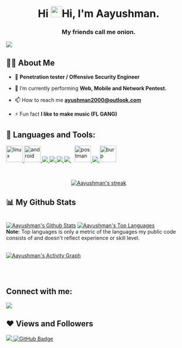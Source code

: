 <h1 align="center">Hi <img src="https://raw.githubusercontent.com/MartinHeinz/MartinHeinz/master/wave.gif" width="30px">Hi, I'm Aayushman. </h1>
<h3 align="center"> My friends call me onion.</h3>

![](https://komarev.com/ghpvc/?username=AayushmanThapaMagar)

## 🙋‍♂️ About Me

- 🔭 **Penetration tester / Offensive Security Engineer**

- 🌱 I’m currently performing **Web, Mobile and Network Pentest.**

- 📫 How to reach me **ayushman2000@outlook.com**

- ⚡ Fun fact **I like to make music (FL GANG)**

## 🚀 Languages and Tools:

<p align="left"> 
    <a href="https://kali.org/"> <img src="https://www.vectorlogo.zone/logos/linux/linux-icon.svg" alt="linux" width="45" height="45"/> </a>
    <a href="https://https://github.com/OWASP/owasp-mstg"> <img src="https://www.vectorlogo.zone/logos/android/android-tile.svg" alt="android" width="45" height="45"/> </a>
    <a href="https://www.python.org" target="_blank"> <img src="https://img.icons8.com/color/48/000000/python.png"/> </a>
    <a href="https://www.java.com" target="_blank"> <img src="https://img.icons8.com/color/48/000000/java-coffee-cup-logo.png"/> </a>
    <a href="https://developer.mozilla.org/en-US/docs/Web/JavaScript" target="_blank"> <img src="https://img.icons8.com/color/48/000000/javascript.png"/> </a> 
    <a style="padding-right:8px;" href="https://www.mysql.com/" target="_blank"> <img src="https://img.icons8.com/fluent/50/000000/mysql-logo.png"/> </a> 
    <a href="https://postman.com" target="_blank"> <img src="https://www.vectorlogo.zone/logos/getpostman/getpostman-icon.svg" alt="postman" width="45" height="45"/> </a> 
    <a href="https://firebase.google.com/" target="_blank"> <img src="https://img.icons8.com/color/48/000000/firebase.png"/> </a> 
    <a href="https://portswigger.net/burp/"> <img src="https://img.icons8.com/ios-filled/50/000000/burp-suite.png" alt="burp" height="45" width="45"/></a>
</p>

<!-- [![React Badge](https://img.shields.io/badge/-React-61DBFB?style=for-the-badge&labelColor=black&logo=react&logoColor=61DBFB)](#)  [![Javascript Badge](https://img.shields.io/badge/-Javascript-F0DB4F?style=for-the-badge&labelColor=black&logo=javascript&logoColor=F0DB4F)](#) [![Typescript Badge](https://img.shields.io/badge/-Typescript-007acc?style=for-the-badge&labelColor=black&logo=typescript&logoColor=007acc)](#) [![Nodejs Badge](https://img.shields.io/badge/-Nodejs-3C873A?style=for-the-badge&labelColor=black&logo=node.js&logoColor=3C873A)](#) [![GraphQL Badge](https://img.shields.io/badge/-GraphQl-e535ab?style=for-the-badge&labelColor=black&logo=node.js&logoColor=e535ab)](#) -->
<br/>

<p align="center">
    <a href="https://github.com/AayushmanThapaMagar/github-readme-streak-stats">
        <img title="🔥 Get streak stats for your profile at git.io/streak-stats" alt="Aayushman's streak" src="https://github-readme-streak-stats.herokuapp.com/?user=AayushmanThapaMagar&theme=black-ice&hide_border=true&stroke=0000&background=060A0CD0"/>
    </a>
</p>

## 📊 My Github Stats

  <br/>
    <a href="https://github.com/AayushmanThapaMagar/github-readme-stats"><img alt="Aayushman's Github Stats" src="https://github-readme-stats.vercel.app/api?username=AayushmanThapaMagar&show_icons=true&count_private=true&theme=react&hide_border=true&bg_color=0D1117" /></a>
  <a href="https://github.com/AayushmanThapaMagar/github-readme-stats"><img alt="Aayushman's Top Languages" src="https://github-readme-stats.vercel.app/api/top-langs/?username=AayushmanThapaMagar&langs_count=8&count_private=true&layout=compact&theme=react&hide_border=true&bg_color=0D1117" /></a>
  <br/>
  <b>Note:</b> Top languages is only a metric of the languages my public code consists of and doesn't reflect experience or skill level.


<br/>
<br/>

<a href="https://github.com/AayushmanThapaMagar/github-readme-activity-graph"><img alt="Aayushman's Activity Graph" src="https://activity-graph.herokuapp.com/graph?username=AayushmanThapaMagar&bg_color=0D1117&color=5BCDEC&line=5BCDEC&point=FFFFFF&hide_border=true" /></a>

<br/>
<br/>

## Connect with me:
<p align="left">

<a href = "[https://www.linkedin.com/in/AayushmanThapaMagar/](https://www.linkedin.com/in/aayushman-thapa-magar-0683961b8/)"><img src="https://img.icons8.com/fluent/48/000000/linkedin.png"/></a>

</p>

## ❤ Views and Followers
<a href="https://github.com/Meghna-DAS/github-profile-views-counter">
    <img src="https://komarev.com/ghpvc/?username=AayushmanThapaMagar">
</a>
<a href="https://github.com/AayushmanThapaMagar?tab=followers"><img src="https://img.shields.io/github/followers/AayushmanThapaMagar?label=Followers&style=social" alt="GitHub Badge"></a>
